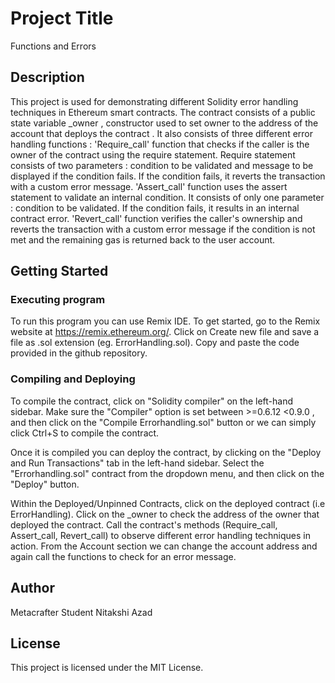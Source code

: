 # Project Title

Functions and Errors

## Description

This project is used for demonstrating different Solidity error handling techniques in Ethereum smart contracts. 
The contract consists of a public state variable _owner , constructor used to set owner to the address of the account that deploys the contract . It also consists of three different error handling functions :
'Require_call' function that checks if the caller is the owner of the contract using the require statement. Require statement consists of two parameters : condition to be validated and message to be displayed if the condition fails. If the condition fails, it reverts the transaction with a custom error message.
'Assert_call' function uses the assert statement to validate an internal condition. It consists of only one parameter : condition to be validated. If the condition fails, it results in an internal contract error.
'Revert_call' function verifies the caller's ownership and reverts the transaction with a custom error message if the condition is not met and the remaining gas is returned back to the user account.

## Getting Started

### Executing program

To run this program you can use Remix IDE.
To get started, go to the Remix website at https://remix.ethereum.org/. 
Click on Create new file and save a file as .sol extension (eg. ErrorHandling.sol). 
Copy and paste the code provided in the github repository.

### Compiling and Deploying 

To compile the contract, click on "Solidity compiler" on the left-hand sidebar. Make sure the "Compiler" option is set between >=0.6.12 <0.9.0 , and then click on the "Compile Errorhandling.sol" button or we can simply click Ctrl+S to compile the contract.

Once it is compiled you can deploy the contract, by clicking on the "Deploy and Run Transactions" tab in the left-hand sidebar. Select the "Errorhandling.sol" contract from the dropdown menu, and then click on the "Deploy" button.

Within the Deployed/Unpinned Contracts, click on the deployed contract (i.e ErrorHandling). Click on the _owner to check the address of the owner that deployed the contract. Call the contract's methods (Require_call, Assert_call, Revert_call) to observe different error handling techniques in action. From the Account section we can change the account address and again call the functions to check for an error message.

## Author

Metacrafter Student Nitakshi Azad

## License

This project is licensed under the MIT License.






